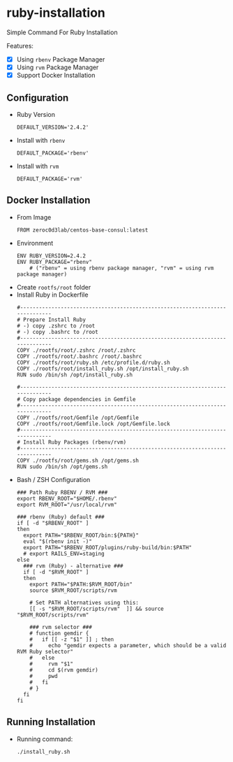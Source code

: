 # ruby-installation
Simple Command For Ruby Installation

Features:
- [X] Using `rbenv` Package Manager
- [X] Using `rvm` Package Manager
- [X] Support Docker Installation

## Configuration
* Ruby Version
   ```
   DEFAULT_VERSION='2.4.2'
   ```
* Install with `rbenv`
   ```
   DEFAULT_PACKAGE='rbenv'
   ```
* Install with `rvm`
   ```
   DEFAULT_PACKAGE='rvm'
   ```
   
## Docker Installation
* From Image
   ```
   FROM zeroc0d3lab/centos-base-consul:latest
   ```
* Environment
  ```
  ENV RUBY_VERSION=2.4.2
  ENV RUBY_PACKAGE="rbenv"
      # ("rbenv" = using rbenv package manager, "rvm" = using rvm package manager)
  ```
* Create `rootfs/root` folder
* Install Ruby in Dockerfile
  ```
  #-----------------------------------------------------------------------------
  # Prepare Install Ruby
  # -) copy .zshrc to /root
  # -) copy .bashrc to /root
  #-----------------------------------------------------------------------------
  COPY ./rootfs/root/.zshrc /root/.zshrc
  COPY ./rootfs/root/.bashrc /root/.bashrc
  COPY ./rootfs/root/ruby.sh /etc/profile.d/ruby.sh
  COPY ./rootfs/root/install_ruby.sh /opt/install_ruby.sh
  RUN sudo /bin/sh /opt/install_ruby.sh

  #-----------------------------------------------------------------------------
  # Copy package dependencies in Gemfile
  #-----------------------------------------------------------------------------
  COPY ./rootfs/root/Gemfile /opt/Gemfile
  COPY ./rootfs/root/Gemfile.lock /opt/Gemfile.lock
  #-----------------------------------------------------------------------------
  # Install Ruby Packages (rbenv/rvm)
  #-----------------------------------------------------------------------------
  COPY ./rootfs/root/gems.sh /opt/gems.sh
  RUN sudo /bin/sh /opt/gems.sh
  ```
* Bash / ZSH Configuration
  ```
  ### Path Ruby RBENV / RVM ###
  export RBENV_ROOT="$HOME/.rbenv"
  export RVM_ROOT="/usr/local/rvm"

  ### rbenv (Ruby) default ###
  if [ -d "$RBENV_ROOT" ] 
  then
    export PATH="$RBENV_ROOT/bin:${PATH}"
    eval "$(rbenv init -)"
    export PATH="$RBENV_ROOT/plugins/ruby-build/bin:$PATH"
    # export RAILS_ENV=staging
  else
    ### rvm (Ruby) - alternative ###
    if [ -d "$RVM_ROOT" ] 
    then
      export PATH="$PATH:$RVM_ROOT/bin"
      source $RVM_ROOT/scripts/rvm

      # Set PATH alternatives using this:
      [[ -s "$RVM_ROOT/scripts/rvm"  ]] && source "$RVM_ROOT/scripts/rvm"

      ### rvm selector ###
      # function gemdir {
      #   if [[ -z "$1" ]] ; then
      #     echo "gemdir expects a parameter, which should be a valid RVM Ruby selector"
      #   else
      #     rvm "$1"
      #     cd $(rvm gemdir)
      #     pwd
      #   fi
      # }
    fi 
  fi
  ```
  
## Running Installation
* Running command:
  ```
  ./install_ruby.sh
  ```
